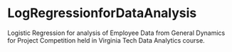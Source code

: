 # LogRegressionforDataAnalysis
Logistic Regression for analysis of Employee Data from General Dynamics for Project Competition held in Virginia Tech Data Analytics course.
